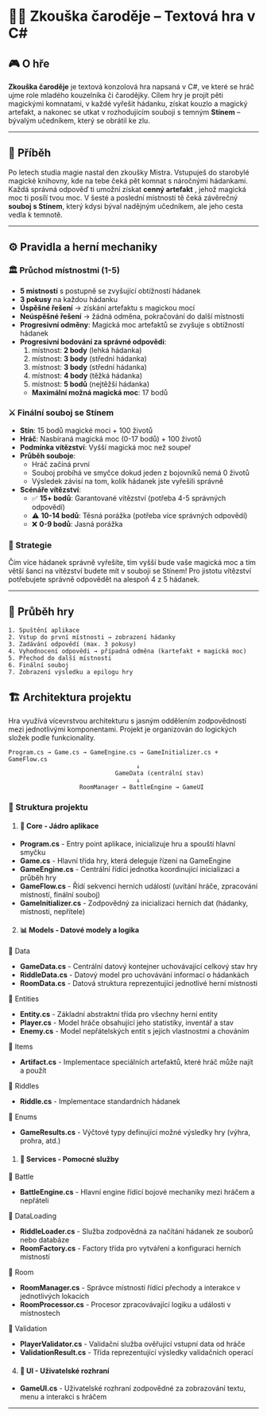 # 🧙‍♂️ Zkouška čaroděje – Textová hra v C#

## 🎮 O hře
**Zkouška čaroděje** je textová konzolová hra napsaná v C#, ve které se hráč ujme role mladého kouzelníka či čarodějky. Cílem hry je projít pěti magickými komnatami, v každé vyřešit hádanku, získat kouzlo a magický artefakt, a nakonec se utkat v rozhodujícím souboji s temným **Stínem** – bývalým učedníkem, který se obrátil ke zlu.

---

## 📜 Příběh
Po letech studia magie nastal den zkoušky Mistra. Vstupuješ do starobylé magické knihovny, kde na tebe čeká pět komnat s náročnými hádankami. Každá správná odpověď ti umožní získat **cenný artefakt** , jehož magická moc ti posílí tvou moc. V šesté a poslední místnosti tě čeká závěrečný **souboj s Stínem**, který kdysi býval nadějným učedníkem, ale jeho cesta vedla k temnotě.

---

## ⚙️ Pravidla a herní mechaniky

### 🏛️ Průchod místnostmi (1-5)
- **5 místností** s postupně se zvyšující obtížností hádanek
- **3 pokusy** na každou hádanku
- **Úspěšné řešení** → získání artefaktu s magickou mocí
- **Neúspěšné řešení** → žádná odměna, pokračování do další místnosti
- **Progresivní odměny**: Magická moc artefaktů se zvyšuje s obtížností hádanek
- **Progresivní bodování za správné odpovědi**:
  1. místnost: **2 body** (lehká hádanka)
  2. místnost: **3 body** (střední hádanka)
  3. místnost: **3 body** (střední hádanka)
  4. místnost: **4 body** (těžká hádanka)
  5. místnost: **5 bodů** (nejtěžší hádanka)
  - **Maximální možná magická moc**: 17 bodů

### ⚔️ Finální souboj se Stínem 
- **Stín**: 15 bodů magické moci + 100 životů
- **Hráč**: Nasbíraná magická moc (0-17 bodů) + 100 životů
- **Podmínka vítězství**: Vyšší magická moc než soupeř
- **Průběh souboje**:
  - Hráč začíná první
  - Souboj probíhá ve smyčce dokud jeden z bojovníků nemá 0 životů
  - Výsledek závisí na tom, kolik hádanek jste vyřešili správně
- **Scénáře vítězství**:
  - ✅ **15+ bodů**: Garantované vítězství (potřeba 4-5 správných odpovědí)
  - ⚠️ **10-14 bodů**: Těsná porážka (potřeba více správných odpovědí)
  - ❌ **0-9 bodů**: Jasná porážka

### 🎯 Strategie
Čím více hádanek správně vyřešíte, tím vyšší bude vaše magická moc a tím větší šanci na vítězství budete mít v souboji se Stínem! Pro jistotu vítězství potřebujete správně odpovědět na alespoň 4 z 5 hádanek.

---

## 🧭 Průběh hry
```text
1. Spuštění aplikace
2. Vstup do první místnosti → zobrazení hádanky
3. Zadávání odpovědí (max. 3 pokusy)
4. Vyhodnocení odpovědi → případná odměna (kartefakt + magická moc)
5. Přechod do další místnosti
6. Finální souboj 
7. Zobrazení výsledku a epilogu hry
```

## 🏗️ Architektura projektu
Hra využívá vícevrstvou architekturu s jasným oddělením zodpovědností mezi jednotlivými komponentami. Projekt je organizován do logických složek podle funkcionality.

```text
Program.cs → Game.cs → GameEngine.cs → GameInitializer.cs + GameFlow.cs
                                    ↓
                              GameData (centrální stav)
                                    ↓
                    RoomManager → BattleEngine → GameUI
```

### 📁 Struktura projektu
1. #### 🎯 Core - Jádro aplikace
- **Program.cs** - Entry point aplikace, inicializuje hru a spouští hlavní smyčku
- **Game.cs** - Hlavní třída hry, která deleguje řízení na GameEngine
- **GameEngine.cs** - Centrální řídící jednotka koordinující inicializaci a průběh hry
- **GameFlow.cs** - Řídí sekvenci herních událostí (uvítání hráče, zpracování místností, finální souboj)
- **GameInitializer.cs** - Zodpovědný za inicializaci herních dat (hádanky, místnosti, nepřítele)                  

2. #### 📊 Models - Datové modely a logika
📂 Data
- **GameData.cs** - Centrální datový kontejner uchovávající celkový stav hry
- **RiddleData.cs** - Datový model pro uchovávání informací o hádankách
- **RoomData.cs** - Datová struktura reprezentující jednotlivé herní místnosti

📂 Entities
- **Entity.cs** - Základní abstraktní třída pro všechny herní entity
- **Player.cs** - Model hráče obsahující jeho statistiky, inventář a stav
- **Enemy.cs** - Model nepřátelských entit s jejich vlastnostmi a chováním

📂 Items
- **Artifact.cs** - Implementace speciálních artefaktů, které hráč může najít a použít

📂 Riddles
- **Riddle.cs** - Implementace standardních hádanek

📂 Enums
- **GameResults.cs** - Výčtové typy definující možné výsledky hry (výhra, prohra, atd.)

1. #### 🔧 Services - Pomocné služby 
📂 Battle
- **BattleEngine.cs** - Hlavní engine řídící bojové mechaniky mezi hráčem a nepřáteli

📂 DataLoading
- **RiddleLoader.cs** - Služba zodpovědná za načítání hádanek ze souborů nebo databáze
- **RoomFactory.cs** - Factory třída pro vytváření a konfiguraci herních místností

📂 Room
- **RoomManager.cs** - Správce místností řídící přechody a interakce v jednotlivých lokacích
- **RoomProcessor.cs** - Procesor zpracovávající logiku a události v místnostech

📂 Validation
- **PlayerValidator.cs** - Validační služba ověřující vstupní data od hráče
- **ValidationResult.cs** - Třída reprezentující výsledky validačních operací

4. #### 🎨 UI - Uživatelské rozhraní
- **GameUI.cs** - Uživatelské rozhraní zodpovědné za zobrazování textu, menu a interakci s hráčem

---
